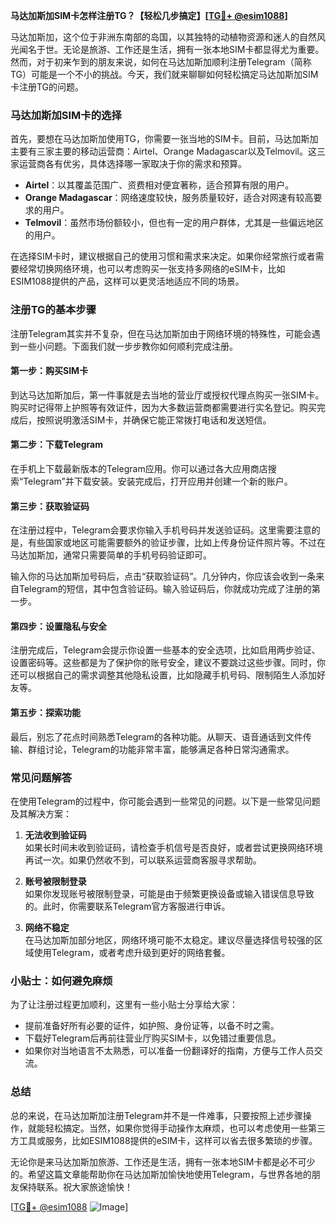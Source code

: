 **马达加斯加SIM卡怎样注册TG？【轻松几步搞定】[[TG💪+ @esim1088](https://t.me/s/esim1088)]**

马达加斯加，这个位于非洲东南部的岛国，以其独特的动植物资源和迷人的自然风光闻名于世。无论是旅游、工作还是生活，拥有一张本地SIM卡都显得尤为重要。然而，对于初来乍到的朋友来说，如何在马达加斯加顺利注册Telegram（简称TG）可能是一个不小的挑战。今天，我们就来聊聊如何轻松搞定马达加斯加SIM卡注册TG的问题。

### 马达加斯加SIM卡的选择

首先，要想在马达加斯加使用TG，你需要一张当地的SIM卡。目前，马达加斯加主要有三家主要的移动运营商：Airtel、Orange Madagascar以及Telmovil。这三家运营商各有优劣，具体选择哪一家取决于你的需求和预算。

- **Airtel**：以其覆盖范围广、资费相对便宜著称，适合预算有限的用户。
- **Orange Madagascar**：网络速度较快，服务质量较好，适合对网速有较高要求的用户。
- **Telmovil**：虽然市场份额较小，但也有一定的用户群体，尤其是一些偏远地区的用户。

在选择SIM卡时，建议根据自己的使用习惯和需求来决定。如果你经常旅行或者需要经常切换网络环境，也可以考虑购买一张支持多网络的eSIM卡，比如ESIM1088提供的产品，这样可以更灵活地适应不同的场景。

### 注册TG的基本步骤

注册Telegram其实并不复杂，但在马达加斯加由于网络环境的特殊性，可能会遇到一些小问题。下面我们就一步步教你如何顺利完成注册。

#### 第一步：购买SIM卡

到达马达加斯加后，第一件事就是去当地的营业厅或授权代理点购买一张SIM卡。购买时记得带上护照等有效证件，因为大多数运营商都需要进行实名登记。购买完成后，按照说明激活SIM卡，并确保它能正常拨打电话和发送短信。

#### 第二步：下载Telegram

在手机上下载最新版本的Telegram应用。你可以通过各大应用商店搜索“Telegram”并下载安装。安装完成后，打开应用并创建一个新的账户。

#### 第三步：获取验证码

在注册过程中，Telegram会要求你输入手机号码并发送验证码。这里需要注意的是，有些国家或地区可能需要额外的验证步骤，比如上传身份证件照片等。不过在马达加斯加，通常只需要简单的手机号码验证即可。

输入你的马达加斯加号码后，点击“获取验证码”。几分钟内，你应该会收到一条来自Telegram的短信，其中包含验证码。输入验证码后，你就成功完成了注册的第一步。

#### 第四步：设置隐私与安全

注册完成后，Telegram会提示你设置一些基本的安全选项，比如启用两步验证、设置密码等。这些都是为了保护你的账号安全，建议不要跳过这些步骤。同时，你还可以根据自己的需求调整其他隐私设置，比如隐藏手机号码、限制陌生人添加好友等。

#### 第五步：探索功能

最后，别忘了花点时间熟悉Telegram的各种功能。从聊天、语音通话到文件传输、群组讨论，Telegram的功能非常丰富，能够满足各种日常沟通需求。

### 常见问题解答

在使用Telegram的过程中，你可能会遇到一些常见的问题。以下是一些常见问题及其解决方案：

1. **无法收到验证码**  
   如果长时间未收到验证码，请检查手机信号是否良好，或者尝试更换网络环境再试一次。如果仍然收不到，可以联系运营商客服寻求帮助。

2. **账号被限制登录**  
   如果你发现账号被限制登录，可能是由于频繁更换设备或输入错误信息导致的。此时，你需要联系Telegram官方客服进行申诉。

3. **网络不稳定**  
   在马达加斯加部分地区，网络环境可能不太稳定。建议尽量选择信号较强的区域使用Telegram，或者考虑升级到更好的网络套餐。

### 小贴士：如何避免麻烦

为了让注册过程更加顺利，这里有一些小贴士分享给大家：

- 提前准备好所有必要的证件，如护照、身份证等，以备不时之需。
- 下载好Telegram后再前往营业厅购买SIM卡，以免错过重要信息。
- 如果你对当地语言不太熟悉，可以准备一份翻译好的指南，方便与工作人员交流。

### 总结

总的来说，在马达加斯加注册Telegram并不是一件难事，只要按照上述步骤操作，就能轻松搞定。当然，如果你觉得手动操作太麻烦，也可以考虑使用一些第三方工具或服务，比如ESIM1088提供的eSIM卡，这样可以省去很多繁琐的步骤。

无论你是来马达加斯加旅游、工作还是生活，拥有一张本地SIM卡都是必不可少的。希望这篇文章能帮助你在马达加斯加愉快地使用Telegram，与世界各地的朋友保持联系。祝大家旅途愉快！

[[TG💪+ @esim1088](https://t.me/s/esim1088) ![Image](https://i.postimg.cc/4NQfJmqS/Snipaste-2025-05-13-00-14-12.png)]